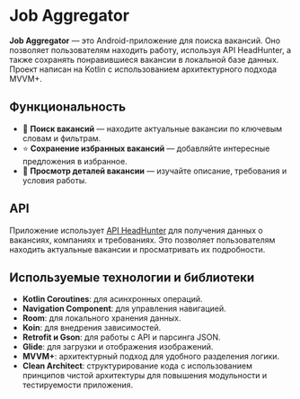 # Job Aggregator

**Job Aggregator** — это Android-приложение для поиска вакансий. Оно позволяет пользователям находить работу, используя API HeadHunter, а также сохранять понравившиеся вакансии в локальной базе данных. Проект написан на Kotlin с использованием архитектурного подхода MVVM+.

## Функциональность
- 🔎 **Поиск вакансий** —  находите актуальные вакансии по ключевым словам и фильтрам.
- ⭐ **Сохранение избранных вакансий** — добавляйте интересные предложения в избранное.
- 📄 **Просмотр деталей вакансии** — изучайте описание, требования и условия работы.

## API
Приложение использует [API HeadHunter](https://github.com/hhru/api?tab=readme-ov-file) для получения данных о вакансиях, компаниях и требованиях. Это позволяет пользователям находить актуальные вакансии и просматривать их подробности.

## Используемые технологии и библиотеки
- **Kotlin Coroutines**: для асинхронных операций.
- **Navigation Component**: для управления навигацией.
- **Room**: для локального хранения данных.
- **Koin**: для внедрения зависимостей.
- **Retrofit и Gson**: для работы с API и парсинга JSON.
- **Glide**: для загрузки и отображения изображений.
- **MVVM+**: архитектурный подход для удобного разделения логики.
- **Clean Architect**: структурирование кода с использованием принципов чистой архитектуры для повышения модульности и тестируемости приложения.

